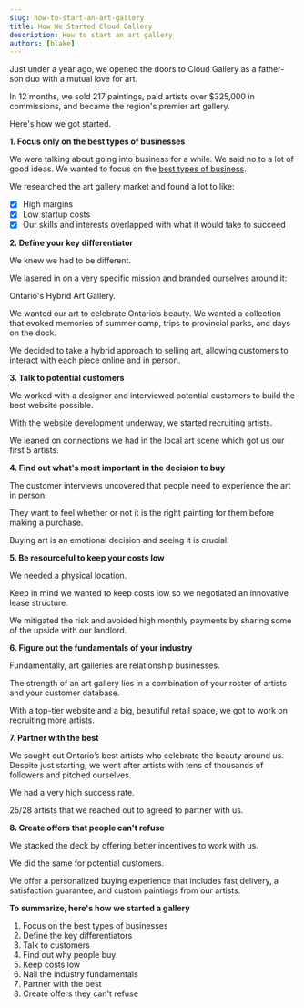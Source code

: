 ```yaml
---
slug: how-to-start-an-art-gallery
title: How We Started Cloud Gallery
description: How to start an art gallery
authors: [blake]
---
```


Just under a year ago, we opened the doors to Cloud Gallery as a father-son duo with a mutual love for art.

In 12 months, we sold 217 paintings, paid artists over $325,000 in commissions, and became the region's premier art gallery.

Here's how we got started.

**1. Focus only on the best types of businesses**

We were talking about going into business for a while. We said no to a lot of good ideas. We wanted to focus on the [best types of business](/blog/the-best-businesses).

We researched the art gallery market and found a lot to like:

- [x] High margins
- [x] Low startup costs
- [x] Our skills and interests overlapped with what it would take to succeed

**2. Define your key differentiator**

We knew we had to be different.

We lasered in on a very specific mission and branded ourselves around it:

Ontario's Hybrid Art Gallery.


We wanted our art to celebrate Ontario’s beauty. We wanted a collection that evoked memories of summer camp, trips to provincial parks, and days on the dock.

We decided to take a hybrid approach to selling art, allowing customers to interact with each piece online and in person.

**3. Talk to potential customers**

We worked with a designer and interviewed potential customers to build the best website possible.

With the website development underway, we started recruiting artists.

We leaned on connections we had in the local art scene which got us our first 5 artists.

**4. Find out what's most important in the decision to buy**

The customer interviews uncovered that people need to experience the art in person.

They want to feel whether or not it is the right painting for them before making a purchase.

Buying art is an emotional decision and seeing it is crucial.

**5. Be resourceful to keep your costs low**

We needed a physical location.

Keep in mind we wanted to keep costs low so we negotiated an innovative lease structure.

We mitigated the risk and avoided high monthly payments by sharing some of the upside with our landlord.

**6. Figure out the fundamentals of your industry**

Fundamentally, art galleries are relationship businesses.

The strength of an art gallery lies in a combination of your roster of artists and your customer database.

With a top-tier website and a big, beautiful retail space, we got to work on recruiting more artists.

**7. Partner with the best**

We sought out Ontario’s best artists who celebrate the beauty around us. Despite just starting, we went after artists with tens of thousands of followers and pitched ourselves.

We had a very high success rate.

25/28 artists that we reached out to agreed to partner with us.

**8. Create offers that people can't refuse**

We stacked the deck by offering better incentives to work with us.

We did the same for potential customers.

We offer a personalized buying experience that includes fast delivery, a satisfaction guarantee, and custom paintings from our artists.

**To summarize, here's how we started a gallery**

1. Focus on the best types of businesses
2. Define the key differentiators
3. Talk to customers
4. Find out why people buy
5. Keep costs low
6. Nail the industry fundamentals
7. Partner with the best
8. Create offers they can't refuse
